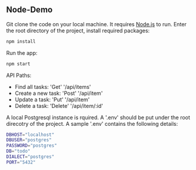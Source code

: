 ## Node-Demo

Git clone the code on your local machine.
It requires [Node.js](https://nodejs.org/) to run.
Enter the root directory of the project, install required packages:

```sh
npm install
```

Run the app:

```sh
npm start
```

API Paths:

- Find all tasks: 'Get' '/api/items'
- Create a new task: 'Post' '/api/item'
- Update a task: 'Put' '/api/item'
- Delete a task: 'Delete' '/api/item/:id'

A local Postgresql instance is rquired. A '.env' should be put under the root direcotry of the project.
A sample '.env' contains the following details:

```sh
DBHOST="localhost"
DBUSER="postgres"
PASSWORD="postgres"
DB="todo"
DIALECT="postgres"
PORT="5432"
```
